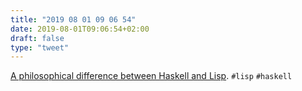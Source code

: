 ```yaml
---
title: "2019 08 01 09 06 54"
date: 2019-08-01T09:06:54+02:00
draft: false
type: "tweet"
---
```

[A philosophical difference between Haskell and Lisp](https://chrisdone.com/posts/haskell-lisp-philosophy-difference/). `#lisp` `#haskell`
